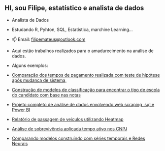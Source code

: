 ## HI, sou Filipe, estatístico e analista de dados

-  Analista de Dados
-  Estudando R, Pyhton, SQL, Estatística, marchine Learning...

- 📫 Email: filipemateus@outlook.com

- Aqui estão trabalhos realizados para o amadurecimento na análise de dados.

- Alguns exemplos:
- [Comparação dos tempos de pagamento realizada com teste de hipótese após mudança de sistema, ](https://github.com/filmateus/Data_analyses-/blob/main/Compara%C3%A7%C3%A3o%20pagamentos.ipynb)
- [Construção de modelos de classificação para encontrar o tipo de escola do candidato com base nas notas](https://github.com/filmateus/Data_analyses-/blob/main/Enem/test_school.ipynb)

- [Projeto completo de análise de dados envolvendo web scraping, sql e Power BI](https://github.com/filmateus/bot_BI_strans)
- [Relatório de passagem de veículos utilizando Heatmap](https://github.com/filmateus/fluxo_cars/blob/main/fluxo.ipynb)
- [Análise de sobrevivência aplicada tempo ativo nos CNPJ](https://github.com/filmateus/cnpj_pi/blob/main/cnpj_pi.ipynb)
- [Comparando modelos construíndo com séries temporais e Redes Neurais](https://github.com/filmateus/Tranporte_Publico/blob/main/forecasting_public_transportation.ipynb)
